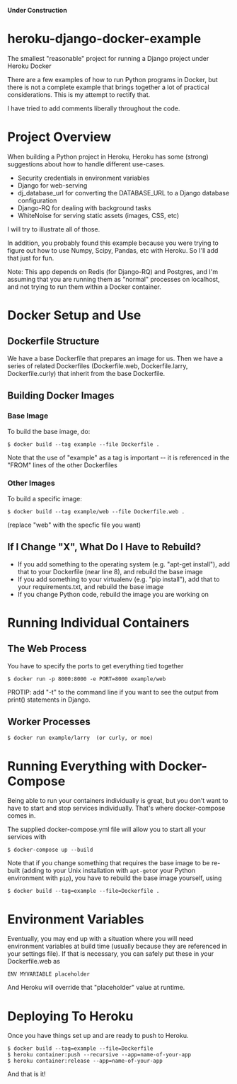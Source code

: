 **Under Construction**

# heroku-django-docker-example
The smallest "reasonable" project for running a Django project under Heroku
Docker

There are a few examples of how to run Python programs in Docker, but there is
not a complete example that brings together a lot of practical considerations.
This is my attempt to rectify that.

I have tried to add comments liberally throughout the code.

# Project Overview

When building a Python project in Heroku, Heroku has some (strong) suggestions
about how to handle different use-cases.

 * Security credentials in environment variables
 * Django for web-serving
 * dj_database_url for converting the DATABASE_URL to a Django database
   configuration
 * Django-RQ for dealing with background tasks
 * WhiteNoise for serving static assets (images, CSS, etc)

I will try to illustrate all of those.

In addition, you probably found this example because you were trying to figure
out how to use Numpy, Scipy, Pandas, etc with Heroku.  So I'll add that just
for fun.

Note:  This app depends on Redis (for Django-RQ) and Postgres, and I'm assuming
that you are running them as "normal" processes on localhost, and not trying
to run them within a Docker container.

# Docker Setup and Use

## Dockerfile Structure

We have a base Dockerfile that prepares an image for us. Then we have a series
of related Dockerfiles (Dockerfile.web, Dockerfile.larry, Dockerfile.curly)
that inherit from the base Dockerfile.

## Building Docker Images

### Base Image

To build the base image, do:

    $ docker build --tag example --file Dockerfile .

Note that the use of "example" as a tag is important -- it is referenced in the
"FROM" lines of the other Dockerfiles

### Other Images

To build a specific image:

    $ docker build --tag example/web --file Dockerfile.web .

(replace "web" with the specfic file you want)

## If I Change "X", What Do I Have to Rebuild?

* If you add something to the operating system (e.g. "apt-get install"), add
  that to your Dockerfile (near line 8), and rebuild the base image
* If you add something to your virtualenv (e.g. "pip install"), add that
  to your requirements.txt, and rebuild the base image
* If you change Python code, rebuild the image you are working on

# Running Individual Containers

## The Web Process

You have to specify the ports to get everything tied together

    $ docker run -p 8000:8000 -e PORT=8000 example/web

PROTIP:  add "-t" to the command line if you want to see the output from
print() statements in Django.

## Worker Processes

    $ docker run example/larry  (or curly, or moe)

# Running Everything with Docker-Compose

Being able to run your containers individually is great, but you don't want to
have to start and stop services individually. That's where docker-compose
comes in.

The supplied docker-compose.yml file will allow you to start all your services
with

    $ docker-compose up --build

Note that if you change something that requires the base image to be re-built
(adding to your Unix installation with `apt-get`or your Python environment
with `pip`), you have to rebuild the base image yourself, using

    $ docker build --tag=example --file=Dockerfile .

# Environment Variables

Eventually, you may end up with a situation where you will need environment
variables at build time (usually because they are referenced in your settings
file).  If that is necessary, you can safely put these in your Dockerfile.web
as

    ENV MYVARIABLE placeholder

And Heroku will override that "placeholder" value at runtime.

# Deploying To Heroku

Once you have things set up and are ready to push to Heroku.

    $ docker build --tag=example --file=Dockerfile
    $ heroku container:push --recursive --app=name-of-your-app
    $ heroku container:release --app=name-of-your-app

And that is it!